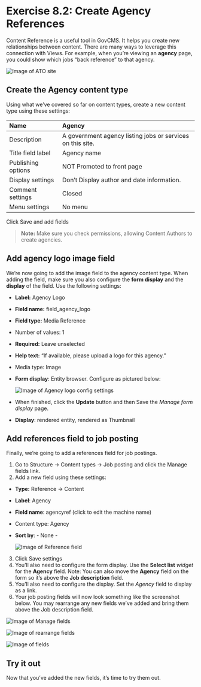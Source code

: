 # Exercise 8.2: Create Agency References

Content Reference is a useful tool in GovCMS. It helps you create new relationships between content. There are many ways to leverage this connection with Views. For example, when you’re viewing an **agency** page, you could show which jobs “back reference” to that agency.

![Image of ATO site](../.gitbook/assets/81%20%282%29.png)

## Create the Agency content type

Using what we’ve covered so far on content types, create a new content type using these settings:

| Name |  Agency |
| :--- | :--- |
| Description |  A government agency listing jobs or services on this site. |
| Title field label |  Agency name |
| Publishing options |  NOT Promoted to front page |
| Display settings |  Don’t Display author and date information. |
| Comment settings |  Closed |
| Menu settings |  No menu |

  
Click Save and add fields

> **Note:** Make sure you check permissions, allowing Content Authors to create agencies.

## Add agency logo image field

We’re now going to add the image field to the agency content type. When adding the field, make sure you also configure the **form display** and the **display** of the field. Use the following settings:

* **Label:** Agency Logo
* **Field name:** field\_agency\_logo
* **Field type:** Media Reference
* Number of values: 1
* **Required:** Leave unselected
* **Help text:** “If available, please upload a logo for this agency.”
* Media type: Image
* **Form display**: Entity browser. Configure as pictured below: 

    ![Image of Agency logo config settings](../.gitbook/assets/82%20%282%29.png) 
    
* When finished, click the **Update** button and then Save the _Manage form display_ page.
* **Display**: rendered entity, rendered as Thumbnail

## Add references field to job posting

Finally, we’re going to add a references field for job postings.

1. Go to Structure → Content types → Job posting and click the Manage fields link.
2. Add a new field using these settings:

 * **Type:** Reference → Content
 * **Label**: Agency
 * **Field name**: agencyref \(click to edit the machine name\)
 * Content type: Agency
 * **Sort by**: - None -

    ![Image of Reference field](../.gitbook/assets/83%20%281%29.png)

3. Click Save settings
4. You’ll also need to configure the form display. Use the **Select list** _widget_ for the **Agency** field. Note: You can also move the **Agency** field on the form so it’s above the **Job description** field.
5. You’ll also need to configure the display. Set the _Agency_ field to display as a link.
6. Your job posting fields will now look something like the screenshot below. You may rearrange any new fields we’ve added and bring them above the Job description field.

![Image of Manage fields](../.gitbook/assets/84%20%281%29.png)

![Image of rearrange fields](../.gitbook/assets/85.png)  
   
![Image of fields](../.gitbook/assets/86.png)

## Try it out

Now that you’ve added the new fields, it’s time to try them out.


